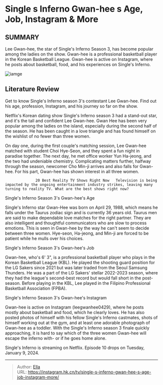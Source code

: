 # Single s Inferno Gwan-hee s Age, Job, Instagram &amp; More


## SUMMARY 



  Lee Gwan-hee, the star of Single&#39;s Inferno Season 3, has become popular among the ladies on the show.   Gwan-hee is a professional basketball player in the Korean Basketball League.   Gwan-hee is active on Instagram, where he posts about basketball, food, and his experiences on Single&#39;s Inferno.  

![iamge](https://static1.srcdn.com/wordpress/wp-content/uploads/2024/01/single-s-inferno_-gwan-hee-s-age-job-instagram-more-1-1.jpg)

## Literature Review
Get to know Single&#39;s Inferno season 3&#39;s contestant Lee Gwan-hee. Find out his age, profession, Instagram, and his journey so far on the show.




Netflix&#39;s Korean dating show Single&#39;s Inferno season 3 had a stand-out star, and it&#39;s the tall and confident Lee Gwan-hee. Gwan Hee has been very popular among the ladies on the island, especially during the second half of the season. He has been caught in a love triangle and has found himself on the wishlist of no fewer than three women.




On day one, during the first couple&#39;s matching session, Lee Gwan-hee matched with student Choi Hye-Seon, and they spent a fun night in paradise together. The next day, he met office worker Yun Ha-jeong, and the two had undeniable chemistry. Complicating matters further, halfway through the season, newcomer Cho Min-ji arrives and also falls for Gwan-hee. For his part, Gwan-hee has shown interest in all three women.

                  20 Best Reality TV Shows Right Now   Television is being impacted by the ongoing entertainment industry strikes, leaving many turning to reality TV. What are the best shows right now?    


 Single&#39;s Inferno Season 3&#39;s Gwan-hee&#39;s Age 
          

Single&#39;s Inferno star Gwan-Hee was born on April 29, 1988, which means he falls under the Taurus zodiac sign and is currently 36 years old. Taurus men are said to make dependable love matches for the right partner. They are also intelligent and thoughtful communicators who are slow to process emotions. This is seen in Gwan-hee by the way he can&#39;t seem to decide between three women. Hye-seon, Ha-jeong, and Min-ji are forced to be patient while he mulls over his choices.






 Single&#39;s Inferno Season 3&#39;s Gwan-hee&#39;s Job 
          

Gwan-hee, who&#39;s 6&#39; 3&#34;, is a professional basketball player who plays in the Korean Basketball League (KBL). He played the shooting guard position for the LG Sakers since 2021 but was later traded from the Seoul Samsung Thunders. He was a part of the LG Sakers&#39; stellar 2022-2023 season, where they had the league&#39;s second-best record but would fall short in the post-season. Before playing in the KBL, Lee played in the Filipino Professional Basketball Association (FPBA).



 Single&#39;s Inferno Season 3&#39;s Gwan-hee&#39;s Instagram 

 

Gwan-hee is active on Instagram (leegwanhee0429), where he posts mostly about basketball and food, which he clearly loves. He has also posted photos of himself with his fellow Single&#39;s Inferno castmates, shots of himself working out at the gym, and at least one adorable photograph of Gwan-hee as a toddler. With the Single&#39;s Inferno season 3 finale quickly approaching, it is hard to say which of the three women Gwan-hee will escape the inferno with- or if he goes home alone.






Single&#39;s Inferno is streaming on Netflix. Episode 10 drops on Tuesday, January 9, 2024.






---

> Author: [Ella](https://instagram.hk.cn/)  
> URL: https://instagram.hk.cn/tv/single-s-inferno-gwan-hee-s-age-job-instagram-more/  

